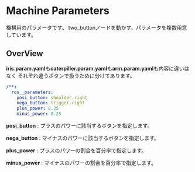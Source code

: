 # Machine Parameters
機構用のパラメータです。
two_buttonノードを動かす。パラメータを複数用意しています。

## OverView
**iris.param.yaml**も**caterpiller.param.yaml**も**arm.param.yaml**も内容に違いはなく
それぞれ違うボタンで扱うために分けてあります。
```yaml
/**:
  ros__parameters:
    posi_button: shoulder.right
    nega_button: trigger.right
    plus_power: 0.25
    minus_power: 0.25
```

**posi_button** : プラスのパワーに該当するボタンを指定します。

**nega_button** : マイナスのパワーに該当するボタンを指定します。

**plus_power** : プラスのパワーの割合を百分率で指定します。

**minus_power** : マイナスのパワーの割合を百分率で指定します。